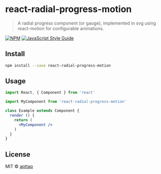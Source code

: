 # react-radial-progress-motion

> A radial progress component (or gauge), implemented in svg using react-motion for configurable animations.

[![NPM](https://img.shields.io/npm/v/react-radial-progress-motion.svg)](https://www.npmjs.com/package/react-radial-progress-motion) [![JavaScript Style Guide](https://img.shields.io/badge/code_style-standard-brightgreen.svg)](https://standardjs.com)

## Install

```bash
npm install --save react-radial-progress-motion
```

## Usage

```jsx
import React, { Component } from 'react'

import MyComponent from 'react-radial-progress-motion'

class Example extends Component {
  render () {
    return (
      <MyComponent />
    )
  }
}
```

## License

MIT © [apttap](https://github.com/apttap)
